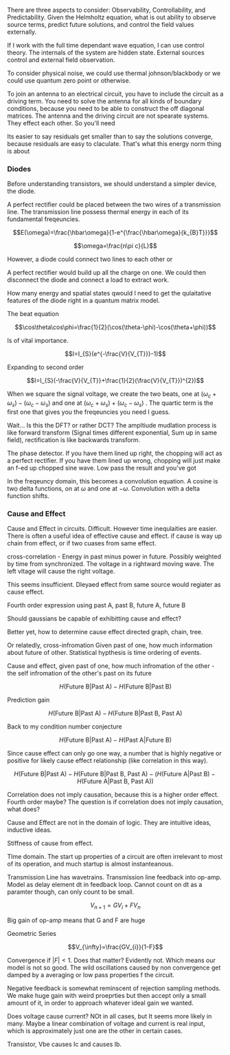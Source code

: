 There are three aspects to consider: Observability, Controllability, and
Predictability. Given the Helmholtz equation, what is out ability to
observe source terms, predict future solutions, and control the field
values externally.

If I work with the full time dependant wave equation, I can use control
theory. The internals of the system are hidden state. External sources
control and external field observation.

To consider physical noise, we could use thermal johnson/blackbody or we
could use quantum zero point or otherwise.

To join an antenna to an electrical circuit, you have to include the
circuit as a driving term. You need to solve the antenna for all kinds
of boundary conditions, because you need to be able to construct the off
diagonal matrices. The antenna and the driving circuit are not spearate
systems. They effect each other. So you'll need

Its easier to say residuals get smaller than to say the solutions
converge, because residuals are easy to claculate. That's what this
energy norm thing is about

### Diodes

Before understanding transistors, we should understand a simpler device,
the diode.

A perfect rectifier could be placed between the two wires of a
transmission line. The transmission line possess thermal energy in each
of its fundamental freqeuncies.

$$E(\omega)=\frac{\hbar\omega}{1-e^{\frac{\hbar\omega}{k_{B}T}}}$$

$$\omega=\frac{n\pi c}{L}$$

However, a diode could connect two lines to each other or

A perfect rectifier would build up all the charge on one. We could then
disconnect the diode and connect a load to extract work.

How many energy and spatial states qwould I need to get the qulaitative
features of the diode right in a quantum matrix model.

The beat equation

$$\cos\theta\cos\phi=\frac{1}{2}(\cos(\theta-\phi)-\cos(\theta+\phi))$$

Is of vital importance.

$$I=I_{S}(e^{-\frac{V}{V_{T}}}-1)$$

Expanding to second order

$$I=I_{S}(-\frac{V}{V_{T}}+\frac{1}{2}(\frac{V}{V_{T}})^{2})$$

When we square the signal voltage, we create the two beats, one at
$(\omega_{c}+\omega_{s})-(\omega_{c}-\omega_{s})$ and one at
$(\omega_{c}+\omega_{s})+(\omega_{c}-\omega_{s})$ . The quartic term is
the first one that gives you the freqeuncies you need I guess.

Wait\... Is this the DFT? or rather DCT? The ampltiude mudlation process
is like forward transform (Signal times different exponential, Sum up in
same field), rectification is like backwards transform.

The phase detector. If you have them lined up right, the chopping will
act as a perfect rectifier. If you have them lined up wrong, chopping
will just make an f-ed up chopped sine wave. Low pass the result and
you've got

In the freqeuncy domain, this becomes a convolution equation. A cosine
is two delta functions, on at $\omega$ and one at $-\omega$. Convolution
with a delta function shifts.

### Cause and Effect

Cause and Effect in circuits. Difficult. However time inequlaities are
easier. There is often a useful idea of effective cause and effect. if
cause is way up chain from effect, or if two cuases from same effect.

cross-correlation - Energy in past minus power in future. Possibly
weighted by time from synchronized. The voltage in a rightward moving
wave. The left vltage will cause the right voltage.

This seems insufficient. Dleyaed effect from same source would regiater
as cause effect.

Fourth order expression using past A, past B, future A, future B

Should gaussians be capable of exhibitting cause and effect?

Better yet, how to determine cause effect directed graph, chain, tree.

Or relatedly, cross-infromation Given past of one, how much information
about future of other. Statistical hypthesis is time ordering of events.

Cause and effect, given past of one, how much infromation of the other -
the self infromation of the other's past on its future

$$H(\text{Future B}|\text{Past A})-H(\text{Future B}|\text{Past B})$$

Prediction gain

$$H(\text{Future B}|\text{Past A})-H(\text{Future B}|\text{Past B, Past A})$$

Back to my condition number conjecture

$$H(\text{Future B}|\text{Past A})-H(\text{Past A}|\text{Future B})$$

Since cause effect can only go one way, a number that is highly negative
or positive for likely cause effect relationship (like correlation in
this way).

$$H(\text{Future B}|\text{Past A})-H(\text{Future B}|\text{Past B, Past A})-(H(\text{Future A}|\text{Past B})-H(\text{Future A}|\text{Past B, Past A}))$$

Correlation does not imply causation, because this is a higher order
effect. Fourth order maybe? The question is if correlation does not
imply causation, what does?

Cause and Effect are not in the domain of logic. They are intuitive
ideas, inductive ideas.

Stiffness of cause from effect.

TIme domain. The start up properties of a circuit are often irrelevant
to most of its operation, and much startup is almost instanteanous.

Transmission Line has wavetrains. Transmission line feedback into
op-amp. Model as delay element dt in feedback loop. Cannot count on dt
as a paramter though, can only count to be small.

$$V_{n+1}=GV_{i}+FV_{n}$$

Big gain of op-amp means that G and F are huge

Geometric Series

$$V_{\infty}=\frac{GV_{i}}{1-F}$$

Convergence if $|F|<1$. Does that matter? Evidently not. Which means our
model is not so good. The wild oscillations caused by non convergence
get damped by a averaging or low pass properties f the circuit.

Negative feedback is somewhat reminscent of rejection sampling methods.
We make huge gain with weird proeprties but then accept only a small
amount of it, in order to approach whatever ideal gain we wanted.

Does voltage cause current? NOt in all cases, but It seems more likely
in many. Maybe a linear combination of voltage and current is real
input, which is approximately just one are the other in certain cases.

Transistor, Vbe causes Ic and causes Ib.

